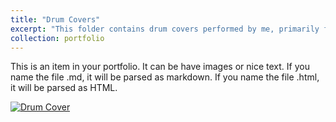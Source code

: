 ```yaml
---
title: "Drum Covers"
excerpt: "This folder contains drum covers performed by me, primarily focused on progressive metal music.<br/>" 
collection: portfolio
---
```


This is an item in your portfolio. It can be have images or nice text. If you name the file .md, it will be parsed as markdown. If you name the file .html, it will be parsed as HTML. 

[![Drum Cover](https://markdown-videos-api.jorgenkh.no/url?url=https%3A%2F%2Fwww.youtube.com%2Fwatch%3Fv%3DwxyTRr8o1yY)](https://www.youtube.com/watch?v=wxyTRr8o1yY)
